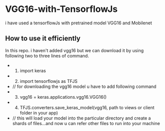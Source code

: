 # VGG16-with-TensorflowJs
i have used a tensorflowJs with pretrained model VGG16 and Mobilenet 
## How to use it efficiently
  In this repo. i haven't added vgg16 but we can download it by using following two to three lines of command.
 - 1. import keras 
 - 2. import tensorflowjs as TFJS
 - // for downloading the vgg16 model u have to add following command
 - 3. vgg16 = keras.applications.vgg16.VGG16()
 - 4. TFJS.converters.save_keras_model(vgg16, path to views or client folder in your app)
 - // this will load your model into the particular directory and create a shards of files...and now u can refer other files to run into your    machine
  

